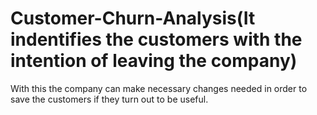 # Customer-Churn-Analysis(It indentifies the customers with the intention of leaving the company)
With this the company can make necessary changes needed in order to save the customers if they turn out to be useful.

